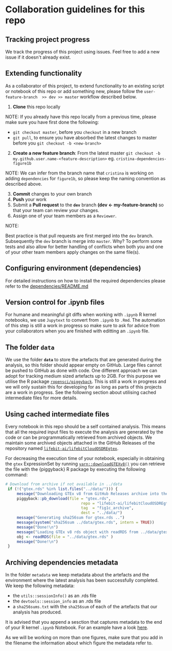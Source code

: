 # Collaboration guidelines for this repo

## Tracking project progress

We track the progress of this project using issues. Feel free to add a new issue if it doesn't already exist.

## Extending functionality

As a collaborator of this project, to extend functionality to an existing script or notebook of this repo or add something new, please follow the `user-feature-branch  >> dev >> master` workflow described below.


 1. **Clone** this repo locally

 NOTE: If you already have this repo locally from a previous time, please make sure you have first done the following:
  - `git checkout master`, before you `checkout` in a new branch
  - `git pull`, to ensure you have absorbed the latest changes to master before you `git checkout -b <new-branch>`

 2. **Create a new feature branch**: From the latest master `git checkout -b my.github.user.name-<feature-description>` eg. `cristina-dependencies-figure1b`

 NOTE: We can infer from the branch name that `cristina` is working on adding `dependencies` for `figure1b`, so please keep the naming convention as described above.

 3. **Commit** changes to your own branch
 4. **Push** your work 
 5. Submit a **Pull request** to the **`dev`** branch **(dev <- my-feature-branch)** so that your team can review your changes. 
 6. Assign one of your team members as a `Reviewer`.

 NOTE: 

 Best practice is that pull requests are first merged into the `dev` branch. Subsequently the `dev` branch is merge into `master`. 
 Why? To perform some tests and also allow for better handling of conflicts when both you and  one of your other team members apply changes on the same file(s).

## Configuring environment (dependencies)

For detailed instructions on how to install the required dependencies please refer to the [dependencies/README.md](dependencies/README.md)

## Version control for .ipynb files

For humane and meaningful git diffs when working with `.ipynb` R kernel notebooks, we use `Jupytext` to convert from `.ipynb` to `.Rmd`. The automation of this step is still a work in progress so make sure to ask for advice from your collaborators when you are finished with editting an `.ipynb` file.


## The folder `data`

We use the folder **`data`** to store the artefacts that are generated during the analysis, so this folder should appear empty on GitHub. Large files cannot be pushed to GitHub as done with code. One different approach we can adopt for tracking medium sized artefacts up to 2GB. For this purpose we utilise the R package [`ropensci/piggyback`](https://github.com/ropensci/piggyback). This is still a work in progress and we will only sustain this for developing for as long as parts of this projects are a work in progress. See the following section about utilising cached intermediate files for more details.


## Using cached intermediate files 

Every notebook in this repo should be a self contained analysis. This means that all the required input files to execute the analysis are generated by the code or can be programmatically retrieved from archived objects. We maintain some archived objects attached in the GitHub Releases of the repository named [`lifebit-ai/lifebitCloudOSDREgtex`](https://github.com/lifebit-ai/lifebitCloudOSDREgtex). 

For decreasing the execution time of your notebook, especially in obtaining the `gtex` ExpressionSet by running  [`yarn::downloadGTEXv8()`](https://github.com/TheJacksonLaboratory/yarn/blob/a926b68bc9eca484bb003f57f99be057b707f8d3/R/downloadGTExV8.R) you can retrieve the file with the {piggyback} R package by executing the following command:

```r
# Download from archive if not available in ../data 
 if (!("gtex.rds" %in% list.files("../data/"))) { 
     message("Downloading GTEx v8 from GitHub Releases archive into the ../data/ directory ..\n") 
     piggyback::pb_download(file = "gtex.rds",  
                                 repo = "lifebit-ai/lifebitCloudOSDREgtex",  
                                 tag  = "fig1c_archive",  
                                 dest = "../data/") 
     message("Generating sha256sum for gtex.rds ..")     
     message(system("sha256sum ../data/gtex.rds", intern = TRUE)) 
     message("Done!\n")     
     message("Loading GTEx v8 rds object with readRDS from ../data/gtex.rds ..\n")     
     obj <- readRDS(file = "../data/gtex.rds" ) 
     message("Done!\n") 
 } 
```

## Archiving dependencies metadata

In the folder `metadata` we keep metadata about the artefacts and the environment where the latest analysis has been successfully completed. We keep the following metadata:

- the `utils::sessionInfo()` as an .rds file
- the `devtools::session_info` as an .rds file
- a `sha256sums.txt` with the `sha256sum` of each of the artefacts that our analysis has produced.

It is advised that you append a sesction that captures metadata to the end of your R kernel `.ipynb` Notebook.
For an example have a look [here](https://github.com/TheJacksonLaboratory/lifebitCloudOSDRE/blob/e20eb44f4a9c341f8a3b08b71e007730fc8120d9/Rmd/Figure1cYarnVersion.Rmd#L472-L505).

As we will be working on more than one figures, make sure that you add in the filename the information about which figure the metadata refer to.
